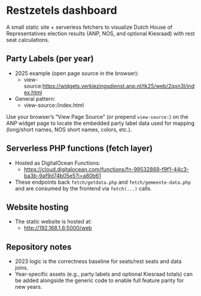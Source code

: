 # Restzetels dashboard

A small static site + serverless fetchers to visualize Dutch House of Representatives election results (ANP, NOS, and optional Kiesraad) with rest seat calculations.

## Party Labels (per year)
- 2025 example (open page source in the browser):
  - view-source:https://widgets.verkiezingsdienst.anp.nl/tk25/web/2qxn3l/index.html
- General pattern:
  - view-source:<ANP widgets base URL>/index.html

Use your browser’s “View Page Source” (or prepend `view-source:`) on the ANP widget page to locate the embedded party label data used for mapping (long/short names, NOS short names, colors, etc.).

## Serverless PHP functions (fetch layer)
- Hosted as DigitalOcean Functions:
  - https://cloud.digitalocean.com/functions/fn-99532869-f9f1-44c3-ba3b-9af9d74b05e5?i=a80b61
- These endpoints back `fetch/getdata.php` and `fetch/gemeente-data.php` and are consumed by the frontend via `fetch(...)` calls.

## Website hosting
- The static website is hosted at:
  - http://192.168.1.6:5000/web

## Repository notes
- 2023 logic is the correctness baseline for seats/rest seats and data joins.
- Year-specific assets (e.g., party labels and optional Kiesraad totals) can be added alongside the generic code to enable full feature parity for new years.
